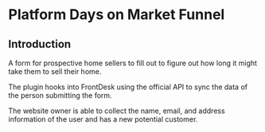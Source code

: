 # Platform Days on Market Funnel

## Introduction

A form for prospective home sellers to fill out to figure out how long it might take them to sell their home.

The plugin hooks into FrontDesk using the official API to sync the data of the person submitting the form.

The website owner is able to collect the name, email, and address information of the user and has a new potential customer.
